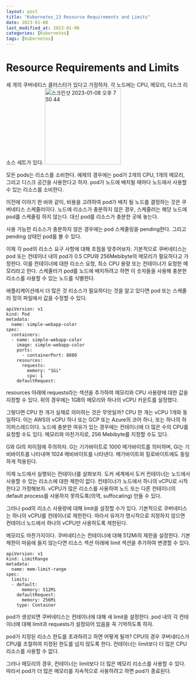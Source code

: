 ```yaml
---
layout: post
title: "Kubernetes_23 Resource Requirements and Limits"
date: 2023-01-08
last_modified_at: 2023-01-08
categories: [Kubernetes]
tags: [Kubernetes]
---
```


# Resource Requirements and Limits

세 개의 쿠버네티스 클러스터가 있다고 가정하자.
각 노드에는 CPU, 메모리, 디스크 리소스 세트가 있다. 
<img width="208" alt="스크린샷 2023-01-08 오후 7 50 44" src="https://user-images.githubusercontent.com/83587720/211192092-d8e98481-8af1-414a-a8ce-c658a2c139e6.png">

모든 pods는 리소스를 소비한다. 
예제의 경우에는 pod가 2개의 CPU, 1개의 메모리, 그리고 디스크 공간을 사용한다고 하자. 
pod가 노드에 배치될 때마다 노드에서 사용할 수 있는 리소스를 소비한다. 

이전에 이야기 한 바와 같이, 비용을 고려하여 pod가 배치 될 노드를 결정하는 것은 쿠버네티스 스케줄러이다.
노드에 리소스가 충분하지 않은 경우, 스케줄러는 해당 노드에 pod를 스케줄링 하지 않는다.
대신 pod를 리소스가 충분한 곳에 놓는다. 

사용 가능한 리소스가 충분하지 않은 경우에는 pod 스케줄링을 pending한다. 
그리고 pending 상태인 pod를 볼 수 있다. 

이제 각 pod의 리소스 요구 사항에 대해 초점을 맞추어보자.
기본적으로 쿠버네티스는 pod 또는 컨테이너 내의 pod가 0.5 CPU와 256Mebibyte의 메모리가 필요하다고 가정한다.
이를 컨테이너에 대한 리소스 요청, 최소 CPU 용량 또는 컨테이너가 요청한 메모리라고 한다. 
스케줄러가 pod를 노드에 배치하려고 하면 이 숫자들을 사용해 충분한 리소스를 사용할 수 있는 노드를 식별한다. 

애플리케이션에서 더 많은 것 리소스가 필요하다는 것을 알고 있다면 pod 또는 스케줄러 정의 파일에서 값을 수정할 수 있다. 
```
apiVersion: v1
kind: Pod
metadata:
  name: simple-webapp-color
spec:
  containers:
  - name: simple-webapp-color
    image: simple-webapp-color
    ports:
      - containerPort: 8080
    resources:
      requests:
        memory: "1Gi"
        cpu: 1
    defaultRequest:
```
resources 아래에 requests라는 섹션을 추가하여 메모리와 CPU 사용량에 대한 값을 지정할 수 있다.
위의 경우에는 1GB의 메모리와 하나의 vCPU 카운트를 설정했다. 

그렇다면 CPU 한 개가 실제로 의미하는 것은 무엇일까?
CPU 한 개는 vCPU 1개와 동일하다. 이는 AWS의 vCPU 하나 또는 GCP 또는 Azure의 코어 하나, 또는 하나의 하이퍼스레드이다.
노드에 충분한 여유가 있는 경우에는 컨테이너에 더 많은 수의 CPU를 요청할 수도 있다. 
메모리와 마찬가지로, 256 Mebibyte를 지정할 수도 있다.

G와 Gi의 차이점에 주의하자.
G는 기가바이트로 1000 메가바이트를 의미하며, Gi는 기비바이트를 나타내며 1024 메비바이트를 나타낸다.
메가바이트와 킬로바이트에도 동일하게 적용된다.

이제 노드에서 실행되는 컨테이너를 살펴보자.
도커 세계에서 도커 컨테이너는 노드에서 사용할 수 있는 리소스에 대한 제한이 없다.
컨테이너가 노드에서 하나의 vCPU로 시작한다고 가정해보자. 
vCPU가 많은 리소스를 사용하여 노드 또는 다른 컨테이너의 default process를 사용하지 못하도록(의역, suffocating) 만들 수 있다. 

그러나 pod의 리소스 사용량에 대해 limit을 설정할 수가 있다. 
기본적으로 쿠버네티스는 하나의 vCPU를 컨테이너로 제한한다.
따라서 유저가 명시적으로 지정하지 않으면 컨테이너 노드에서 하나의 vCPU만 사용하도록 제한된다.

메모리도 마찬가지이다. 
쿠버네티스는 컨테이너에 대해 512Mi의 제한을 설정한다.
기본 제한이 마음에 들지 않는다면 리소스 섹션 아래에 limit 섹션을 추가하여 변경할 수 있다. 
```
apiVersion: v1
kind: LimitRange
metadata:
  name: mem-limit-range
spec:
  limits:
  - default:
      memory: 512Mi
    defaultRequest:
      memory: 256Mi
    type: Container
```

pod가 생성되면 쿠버네티스는 컨테이너에 대해 새 limit을 설정한다.
pod 내의 각 컨테이너에 대해 limit과 requests가 설정되어 있음을 꼭 기억하도록 하자. 

pod가 지정된 리소스 한도를 초과하려고 하면 어떻게 될까?
CPU의 경우 쿠버네티스가 CPU를 조절하여 지정된 한도를 넘지 않도록 한다.
컨테이너는 limit보다 더 많은 CPU 리소스를 사용할 수 없다.

그러나 메모리의 경우, 컨테이너는 limit보다 더 많은 메모리 리소스를 사용할 수 있다.
따라서 pod가 더 많은 메모리를 지속적으로 사용하려고 하면 pod가 종료된다. 
